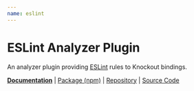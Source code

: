 ```yaml
---
name: eslint
---
```


# ESLint Analyzer Plugin

<!-- @include docs/parts/packages/eslint/description.md-->

An analyzer plugin providing [ESLint] rules to Knockout bindings.

<!-- /include -->

<!-- @include docs/parts/package-nav.md -->

[**Documentation**](https://knuckles.elsk.dev) | [Package (npm)](https://npmjs.com/package/@knuckles/eslint) | [Repository](https://github.com/tscpp/knuckles) | [Source Code](https://github.com/tscpp/knuckles/tree/main/packages/eslint)

<!-- /include -->

<!-- @include docs/parts/reference.md -->

[TypeScript]: https://typescriptlang.org
[ESLint]: https://eslint.org
[Knockout]: https://knockoutjs.com
[toolchain]: https://knuckles.elsk.dev

<!-- /include -->
